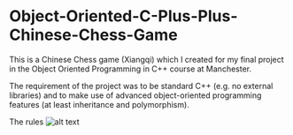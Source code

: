 # Object-Oriented-C-Plus-Plus-Chinese-Chess-Game

This is a Chinese Chess game (Xiangqi) which I created for my final project in the Object Oriented Programming in C++ course at Manchester. 

The requirement of the project was to be standard C++ (e.g. no external libraries) and to make use of advanced object-oriented programming features (at least inheritance and polymorphism). 

The rules
![alt text](https://ibb.co/mtpjn0r)

